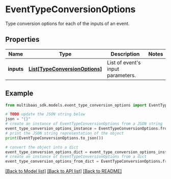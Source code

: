 # EventTypeConversionOptions

Type conversion options for each of the inputs of an event.

## Properties

Name | Type | Description | Notes
------------ | ------------- | ------------- | -------------
**inputs** | [**List[TypeConversionOptions]**](TypeConversionOptions.md) | List of event&#39;s input parameters. | 

## Example

```python
from multibaas_sdk.models.event_type_conversion_options import EventTypeConversionOptions

# TODO update the JSON string below
json = "{}"
# create an instance of EventTypeConversionOptions from a JSON string
event_type_conversion_options_instance = EventTypeConversionOptions.from_json(json)
# print the JSON string representation of the object
print(EventTypeConversionOptions.to_json())

# convert the object into a dict
event_type_conversion_options_dict = event_type_conversion_options_instance.to_dict()
# create an instance of EventTypeConversionOptions from a dict
event_type_conversion_options_from_dict = EventTypeConversionOptions.from_dict(event_type_conversion_options_dict)
```
[[Back to Model list]](../README.md#documentation-for-models) [[Back to API list]](../README.md#documentation-for-api-endpoints) [[Back to README]](../README.md)


